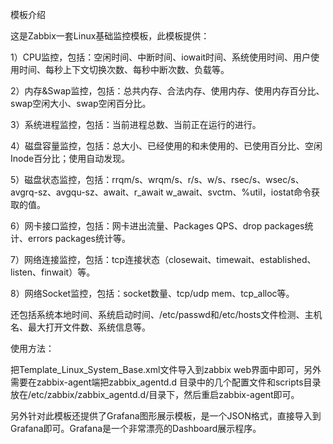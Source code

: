 
模板介绍

这是Zabbix一套Linux基础监控模板，此模板提供：

1）CPU监控，包括：空闲时间、中断时间、iowait时间、系统使用时间、用户使用时间、每秒上下文切换次数、每秒中断次数、负载等。

2）内存&Swap监控，包括：总共内存、合法内存、使用内存、使用内存百分比、swap空闲大小、swap空闲百分比。

3）系统进程监控，包括：当前进程总数、当前正在运行的进行。

4）磁盘容量监控，包括：总大小、已经使用的和未使用的、已使用百分比、空闲Inode百分比；使用自动发现。

5）磁盘状态监控，包括：rrqm/s、wrqm/s、r/s、w/s、rsec/s、wsec/s、avgrq-sz、avgqu-sz、await、r_await w_await、svctm、%util，iostat命令获取的值。

6）网卡接口监控，包括：网卡进出流量、Packages QPS、drop packages统计、errors packages统计等。

7）网络连接监控，包括：tcp连接状态（closewait、timewait、established、listen、finwait）等。

8）网络Socket监控，包括：socket数量、tcp/udp mem、tcp_alloc等。

还包括系统本地时间、系统启动时间、/etc/passwd和/etc/hosts文件检测、主机名、最大打开文件数、系统信息等。




使用方法：

把Template_Linux_System_Base.xml文件导入到zabbix web界面中即可，另外需要在zabbix-agent端把zabbix_agentd.d
目录中的几个配置文件和scripts目录放在/etc/zabbix/zabbix_agentd.d/目录下，然后重启zabbix-agent即可。

另外针对此模板还提供了Grafana图形展示模板，是一个JSON格式，直接导入到Grafana即可。Grafana是一个非常漂亮的Dashboard展示程序。

